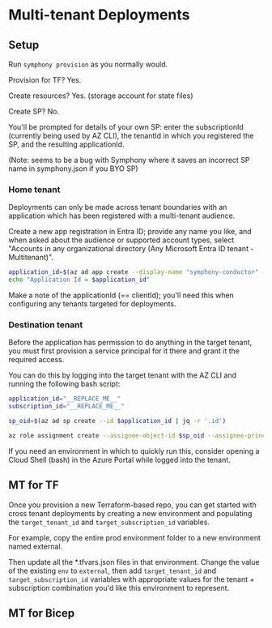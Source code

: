 # Multi-tenant Deployments

## Setup

Run `symphony provision` as you normally would.

Provision for TF? Yes.

Create resources? Yes.  (storage account for state files)

Create SP? No.

You'll be prompted for details of your own SP: enter the subscriptionId (currently being used by AZ CLI), the tenantId in which you registered the SP, and the resulting applicationId.

(Note: seems to be a bug with Symphony where it saves an incorrect SP name in symphony.json if you BYO SP)

### Home tenant
Deployments can only be made across tenant boundaries with an application which has been registered with a multi-tenant audience.

Create a new app registration in Entra ID; provide any name you like, and when asked about the audience or supported account types, select "Accounts in any organizational directory (Any Microsoft Entra ID tenant - Multitenant)".

```bash
application_id=$(az ad app create --display-name "symphony-conductor" --sign-in-audience AzureADMultipleOrgs | jq -r '.appId')
echo "Application Id = $application_id"
```

Make a note of the applicationId (== clientId); you'll need this when configuring any tenants targeted for deployments.

### Destination tenant
Before the application has permission to do anything in the target tenant, you must first provision a service principal for it there and grant it the required access.

You can do this by logging into the target tenant with the AZ CLI and running the following bash script:

```bash
application_id="__REPLACE_ME__"
subscription_id="__REPLACE_ME__"

sp_oid=$(az ad sp create --id $application_id | jq -r '.id')

az role assignment create --assignee-object-id $sp_oid --assignee-principal-type ServicePrincipal --role "Owner" --scope "/subscriptions/$subscription_id"
```

If you need an environment in which to quickly run this, consider opening a Cloud Shell (bash) in the Azure Portal while logged into the tenant.

## MT for TF

Once you provision a new Terraform-based repo, you can get started with cross tenant deployments by creating a new environment and populating the `target_tenant_id` and `target_subscription_id` variables.

For example, copy the entire prod environment folder to a new environment named external.

Then update all the *.tfvars.json files in that environment. Change the value of the existing `env` to `external`, then add `target_tenant_id` and `target_subscription_id` variables with appropriate values for the tenant + subscription combination you'd like this environment to represent.

## MT for Bicep
